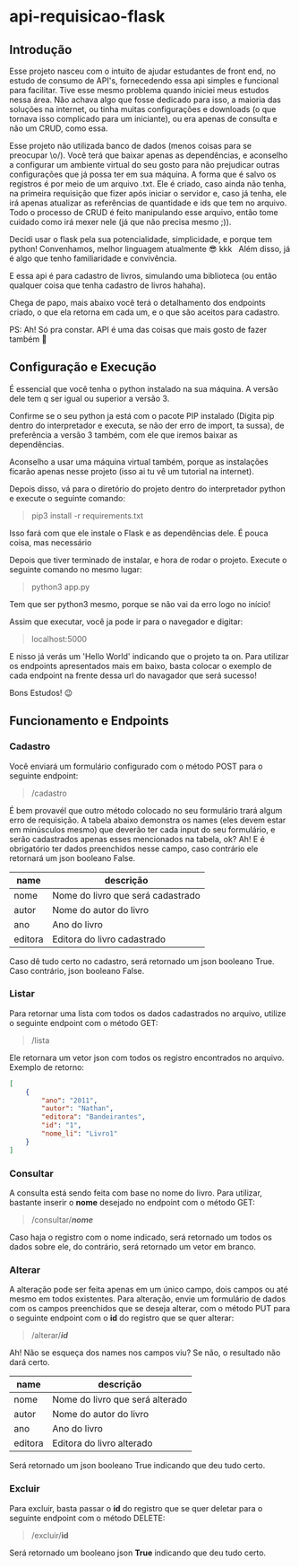 # api-requisicao-flask
## Introdução
Esse projeto nasceu com o intuito de ajudar estudantes de front end, no estudo de consumo de API's, fornecedendo essa api simples e funcional para facilitar. 
Tive esse mesmo problema quando iniciei meus estudos nessa área. Não achava algo que fosse dedicado para isso, a maioria das soluções na internet, ou tinha muitas
configurações e downloads (o que tornava isso complicado para um iniciante), ou era apenas de consulta e não um CRUD, como essa.

Esse projeto não utilizada banco de dados (menos coisas para se preocupar \o/). Você terá que baixar apenas as dependências, e aconselho a configurar um ambiente virtual
do seu gosto para não prejudicar outras configurações que já possa ter em sua máquina. A forma que é salvo os registros é por meio de um arquivo .txt. Ele é criado, caso
ainda não tenha, na primeira requisição que fizer após iniciar o servidor e, caso já tenha, ele irá apenas atualizar as referências de quantidade e ids que tem no arquivo.
Todo o processo de CRUD é feito manipulando esse arquivo, então tome cuidado como irá mexer nele (já que não precisa mesmo ;)).

Decidi usar o flask pela sua potencialidade, simplicidade, e porque tem python! Convenhamos, melhor linguagem atualmente 😎 kkk &nbsp;
Além disso, já é algo que tenho familiaridade e convivência.

E essa api é para cadastro de livros, simulando uma biblioteca (ou então qualquer coisa que tenha cadastro de livros hahaha).

Chega de papo, mais abaixo você terá o detalhamento dos endpoints criado, o que ela retorna em cada um, e o que são aceitos para cadastro.

PS: Ah! Só pra constar. API é uma das coisas que mais gosto de fazer também 🥰

## Configuração e Execução
É essencial que você tenha o python instalado na sua máquina. A versão dele tem q ser igual ou superior a versão 3. 

Confirme se o seu python ja está com o pacote
PIP instalado (Digita pip dentro do interpretador e executa, se não der erro de import, ta sussa), de preferência a versão 3 também, com ele que iremos baixar as dependências.

Aconselho a usar uma máquina virtual também, porque as instalações ficarão apenas nesse projeto (isso ai tu vê um tutorial na internet).

Depois disso, vá para o diretório do projeto dentro do interpretador python e execute o seguinte comando:

>pip3 install -r requirements.txt

Isso fará com que ele instale o Flask e as dependências dele. É pouca coisa, mas necessário

Depois que tiver terminado de instalar, e hora de rodar o projeto. Execute o seguinte comando no mesmo lugar:

>python3 app.py

Tem que ser python3 mesmo, porque se não vai da erro logo no início!

Assim que executar, você ja pode ir para o navegador e digitar:

> localhost:5000

E nisso já verás um 'Hello World' indicando que o projeto ta on. Para utilizar os endpoints apresentados mais em baixo, basta colocar o exemplo de cada endpoint
na frente dessa url do navagador que será sucesso!

Bons Estudos! 😉

## Funcionamento e Endpoints
### Cadastro
Você enviará um formulário configurado com o método POST para o seguinte endpoint:

> /cadastro

É bem provavél que outro método colocado no seu formulário trará algum erro de requisição.
A tabela abaixo demonstra os names (eles devem estar em minúsculos mesmo) que deverão ter cada input do seu formulário, e serão cadastrados apenas esses mencionados na tabela, ok?
Ah! E é obrigatório ter dados preenchidos nesse campo, caso contrário ele retornará um json booleano False.

name       | descrição
-----------|-----------
nome       | Nome do livro que será cadastrado
autor      | Nome do autor do livro
ano        | Ano do livro
editora    | Editora do livro cadastrado

Caso dê tudo certo no cadastro, será retornado um json booleano True.
Caso contrário, json booleano False.

### Listar
Para retornar uma lista com todos os dados cadastrados no arquivo, utilize o seguinte endpoint com o método GET:

> /lista

Ele retornara um vetor json com todos os registro encontrados no arquivo. Exemplo de retorno:

```json
[
    {
        "ano": "2011",
        "autor": "Nathan",
        "editora": "Bandeirantes",
        "id": "1",
        "nome_li": "Livro1"
    }
]
```
### Consultar
A consulta está sendo feita com base no nome do livro. Para utilizar, bastante inserir o **nome** desejado no endpoint com o método GET:

>/consultar/**_nome_**

Caso haja o registro com o nome indicado, será retornado um todos os dados sobre ele, do contrário, será retornado um vetor em branco.

### Alterar
A alteração pode ser feita apenas em um único campo, dois campos ou até mesmo em todos existentes. Para alteração, envie um formulário de dados com os campos preenchidos que se deseja alterar, com o método PUT para o seguinte endpoint com o **id** do registro que se quer alterar:

>/alterar/**_id_**

Ah! Não se esqueça dos names nos campos viu? Se não, o resultado não dará certo.

name       | descrição
-----------|-----------
nome       | Nome do livro que será alterado
autor      | Nome do autor do livro
ano        | Ano do livro
editora    | Editora do livro alterado

Será retornado um json booleano True indicando que deu tudo certo.

### Excluir
Para excluir, basta passar o **id** do registro que se quer deletar para o seguinte endpoint com o método DELETE:

>/excluir/**id**

Será retornado um booleano json **True** indicando que deu tudo certo.

